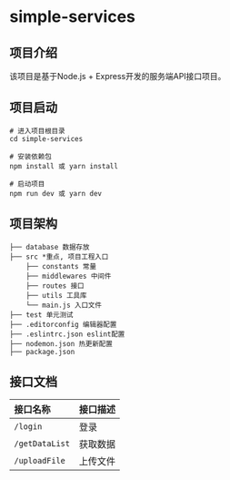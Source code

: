 # simple-services

## 项目介绍
该项目是基于Node.js + Express开发的服务端API接口项目。

## 项目启动
```
# 进入项目根目录
cd simple-services

# 安装依赖包
npm install 或 yarn install

# 启动项目
npm run dev 或 yarn dev
```

## 项目架构
```
├── database 数据存放
├── src *重点, 项目工程入口
    ├── constants 常量
    ├── middlewares 中间件
    ├── routes 接口
    ├── utils 工具库
    └── main.js 入口文件
├── test 单元测试
├── .editorconfig 编辑器配置
├── .eslintrc.json eslint配置
├── nodemon.json 热更新配置
├── package.json
```


## 接口文档
| 接口名称       | 接口描述 |
| :------------- | :------- |
| `/login`       | 登录     |
| `/getDataList` | 获取数据 |
| `/uploadFile`  | 上传文件 |